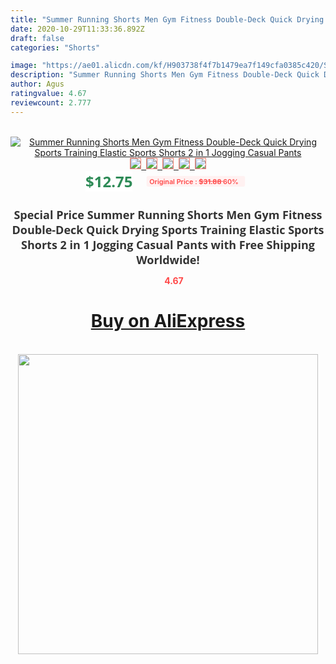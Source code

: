 ```yaml
---
title: "Summer Running Shorts Men Gym Fitness Double-Deck Quick Drying Sports Training Elastic Sports Shorts 2 in 1 Jogging Casual Pants"
date: 2020-10-29T11:33:36.892Z
draft: false
categories: "Shorts"

image: "https://ae01.alicdn.com/kf/H903738f4f7b1479ea7f149cfa0385c420/Summer-Running-Shorts-Men-Gym-Fitness-Double-Deck-Quick-Drying-Sports-Training-Elastic-Sports-Shorts-2.jpg"
description: "Summer Running Shorts Men Gym Fitness Double-Deck Quick Drying Sports Training Elastic Sports Shorts 2 in 1 Jogging Casual Pants"
author: Agus
ratingvalue: 4.67
reviewcount: 2.777
---
```

<br>
<div style="text-align: center;">
<a href="https://s.click.aliexpress.com/e/_9h9U5X" target="_blank" rel="nofollow noopener noreferrer"><img alt="Summer Running Shorts Men Gym Fitness Double-Deck Quick Drying Sports Training Elastic Sports Shorts 2 in 1 Jogging Casual Pants" class="magnifier-image" src="https://ae01.alicdn.com/kf/H903738f4f7b1479ea7f149cfa0385c420/Summer-Running-Shorts-Men-Gym-Fitness-Double-Deck-Quick-Drying-Sports-Training-Elastic-Sports-Shorts-2.jpg_640x640.jpg">
<br>
<img style="border:1px solid salmon" src="https://ae01.alicdn.com/kf/H903738f4f7b1479ea7f149cfa0385c420/Summer-Running-Shorts-Men-Gym-Fitness-Double-Deck-Quick-Drying-Sports-Training-Elastic-Sports-Shorts-2.jpg_120x120.jpg">&nbsp;&nbsp;<img style="border:1px solid salmon" src="https://ae01.alicdn.com/kf/H8a4dd84085e54ec5b98464257b96a92bS/Summer-Running-Shorts-Men-Gym-Fitness-Double-Deck-Quick-Drying-Sports-Training-Elastic-Sports-Shorts-2.jpg_120x120.jpg">&nbsp;&nbsp;<img style="border:1px solid salmon" src="https://ae01.alicdn.com/kf/Hced9e95cb14e40c6b78c8938a8d4e5beY/Summer-Running-Shorts-Men-Gym-Fitness-Double-Deck-Quick-Drying-Sports-Training-Elastic-Sports-Shorts-2.jpg_120x120.jpg">&nbsp;&nbsp;<img style="border:1px solid salmon" src="https://ae01.alicdn.com/kf/Hb19d90cb93084223aa5fbf6436ee1b3c6/Summer-Running-Shorts-Men-Gym-Fitness-Double-Deck-Quick-Drying-Sports-Training-Elastic-Sports-Shorts-2.jpg_120x120.jpg">&nbsp;&nbsp;<img style="border:1px solid salmon" src="https://ae01.alicdn.com/kf/H2cca1714d6e54d82bd2375769f2d5331r/Summer-Running-Shorts-Men-Gym-Fitness-Double-Deck-Quick-Drying-Sports-Training-Elastic-Sports-Shorts-2.jpg_120x120.jpg"></a></div><br0>
<div style="text-align: center;"><span style="background-color: white; border: 0px; box-sizing: border-box; color: seagreen; display: inline-block; font-family: &quot;open sans&quot; , &quot;arial&quot; , &quot;helvetica&quot; , sans-serif , &quot;heiti&quot;; font-size: 24px; font-stretch: inherit; font-weight: 700; line-height: inherit; margin: 0px 10px 0px 0px; padding: 0px; vertical-align: middle;">$12.75 </span>
<span style="background: rgb(255 , 241 , 241); border-radius: 3px; border: 0px; box-sizing: border-box; color: #ff4747; display: inline-block; font-family: inherit; font-size: 12px; font-stretch: inherit; font-style: inherit; font-variant: inherit; font-weight: 600; line-height: inherit; margin: 0px; padding: 2px 5px; transform: scale(0.9); vertical-align: middle;">Original Price : <b style="text-decoration: line-through;">$31.88 </b> 60%&nbsp;&nbsp;</span></div>
<h1 style="color: #333333; display: inline-block; font-family: &quot;open sans&quot; , &quot;arial&quot; , &quot;helvetica&quot; , sans-serif , &quot;heiti&quot;; font-size: 18px; font-stretch: inherit; font-weight: 700; text-align: center;">Special Price Summer Running Shorts Men Gym Fitness Double-Deck Quick Drying Sports Training Elastic Sports Shorts 2 in 1 Jogging Casual Pants with Free Shipping Worldwide!</h1>
<div style="color: #ff4747; text-align: center;">
<img src="https://4.bp.blogspot.com/-M0ZcTcb-5uY/XleCXlxnR4I/AAAAAAAAAEc/OrjgMkXV1oMQFaCRZj5HQwOCBcu3w1FegCPcBGAYYCw/s1600/star.png" style="height: 15px;">&nbsp;<b>4.67</b></div>
<div class="button_cont" align="center"><a class="buynow_a" href="https://s.click.aliexpress.com/e/_9h9U5X" target="_blank" rel="nofollow noopener noreferrer"><H1>Buy on AliExpress</H1></a></div><br>
<div class="separator" style="clear: both; text-align: center;">
<img src="https://lh3.googleusercontent.com/-pTy5HemUv9M/XlePHvY0dAI/AAAAAAAAAE4/0nX5iRUoIWY8eMW9Dpxeirr157OZliDIgCLcBGAsYHQ/s1600/badge.gif" width="480">
</div>
